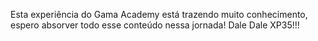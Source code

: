 Esta experiência do Gama Academy está trazendo muito conhecimento, espero absorver todo esse conteúdo nessa jornada! Dale Dale XP35!!!